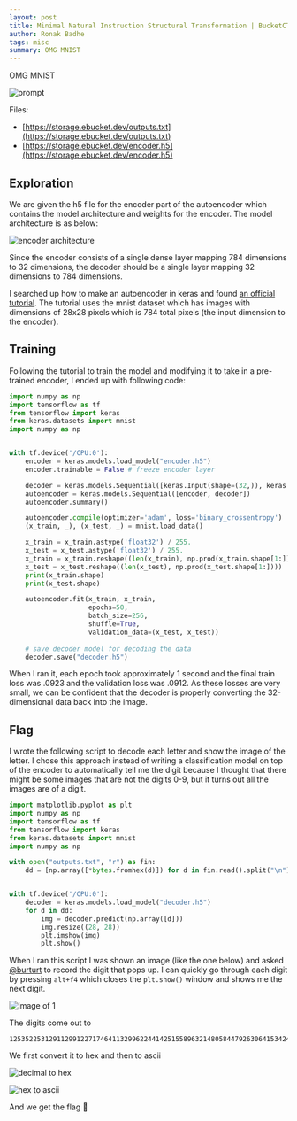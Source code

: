 ```yaml
---
layout: post
title: Minimal Natural Instruction Structural Transformation | BucketCTF 2023
author: Ronak Badhe
tags: misc
summary: OMG MNIST
---
```


OMG MNIST

<img style="max-height: none" src="/assets/posts/imgur/4bduyJe.png" alt="prompt" />

Files:

* [https://storage.ebucket.dev/outputs.txt](https://storage.ebucket.dev/outputs.txt)
* [https://storage.ebucket.dev/encoder.h5](https://storage.ebucket.dev/encoder.h5)

## Exploration

We are given the h5 file for the encoder part of the autoencoder which contains the model architecture and weights for the encoder. The model architecture is as below:

![encoder architecture](/assets/posts/imgur/50IaAst.png)

Since the encoder consists of a single dense layer mapping 784 dimensions to 32 dimensions, the decoder should be a single layer mapping 32 dimensions to 784 dimensions.

I searched up how to make an autoencoder in keras and found [an official tutorial](https://blog.keras.io/building-autoencoders-in-keras.html). The tutorial uses the mnist dataset which has images with dimensions of 28x28 pixels which is 784 total pixels (the input dimension to the encoder). 

## Training

Following the tutorial to train the model and modifying it to take in a pre-trained encoder, I ended up with following code:

```python
import numpy as np
import tensorflow as tf
from tensorflow import keras
from keras.datasets import mnist
import numpy as np


with tf.device('/CPU:0'):
    encoder = keras.models.load_model("encoder.h5")
    encoder.trainable = False # freeze encoder layer

    decoder = keras.models.Sequential([keras.Input(shape=(32,)), keras.layers.Dense(784, activation="sigmoid")])
    autoencoder = keras.models.Sequential([encoder, decoder])
    autoencoder.summary()

    autoencoder.compile(optimizer='adam', loss='binary_crossentropy')
    (x_train, _), (x_test, _) = mnist.load_data()

    x_train = x_train.astype('float32') / 255.
    x_test = x_test.astype('float32') / 255.
    x_train = x_train.reshape((len(x_train), np.prod(x_train.shape[1:])))
    x_test = x_test.reshape((len(x_test), np.prod(x_test.shape[1:])))
    print(x_train.shape)
    print(x_test.shape)

    autoencoder.fit(x_train, x_train,
                    epochs=50,
                    batch_size=256,
                    shuffle=True,
                    validation_data=(x_test, x_test))
    
    # save decoder model for decoding the data
    decoder.save("decoder.h5")
```

When I ran it, each epoch took approximately 1 second and the final train loss was .0923 and the validation loss  was .0912. As these losses are very small, we can be confident that the decoder is properly converting the 32-dimensional data back into the image.

## Flag

I wrote the following script to decode each letter and show the image of the letter. I chose this approach instead of writing a classification model on top of the encoder to automatically tell me the digit because I thought that there might be some images that are not the digits 0-9, but it turns out all the images are of a digit.

```python
import matplotlib.pyplot as plt
import numpy as np
import tensorflow as tf
from tensorflow import keras
from keras.datasets import mnist
import numpy as np

with open("outputs.txt", "r") as fin:
    dd = [np.array([*bytes.fromhex(d)]) for d in fin.read().split("\n")]


with tf.device('/CPU:0'):
    decoder = keras.models.load_model("decoder.h5")
    for d in dd:
        img = decoder.predict(np.array([d]))
        img.resize((28, 28))
        plt.imshow(img)
        plt.show()
```

When I ran this script I was shown an image (like the one below) and asked [@burturt](https://github.com/burturt) to record the digit that pops up. I can quickly go through each digit by pressing `alt+f4` which closes the `plt.show()` window and shows me the next digit.

![image of 1](/assets/posts/imgur/hMPrVgV.png)

The digits come out to
```
12535225312911299122717464113299622441425155896321480584479263064153424340034269592077487741
```

We first convert it to hex and then to ascii

![decimal to hex](/assets/posts/imgur/6J1LbSa.png)

<img style="max-height: none" src="/assets/posts/imgur/MRUy08W.png" alt="hex to ascii" />

And we get the flag 🎉
